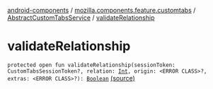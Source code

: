 [android-components](../../index.md) / [mozilla.components.feature.customtabs](../index.md) / [AbstractCustomTabsService](index.md) / [validateRelationship](./validate-relationship.md)

# validateRelationship

`protected open fun validateRelationship(sessionToken: CustomTabsSessionToken?, relation: `[`Int`](https://kotlinlang.org/api/latest/jvm/stdlib/kotlin/-int/index.html)`, origin: <ERROR CLASS>?, extras: <ERROR CLASS>?): `[`Boolean`](https://kotlinlang.org/api/latest/jvm/stdlib/kotlin/-boolean/index.html) [(source)](https://github.com/mozilla-mobile/android-components/blob/master/components/feature/customtabs/src/main/java/mozilla/components/feature/customtabs/AbstractCustomTabsService.kt#L77)
